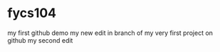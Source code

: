 # fycs104
my first github demo
my new edit in branch of my very first project on github
my second edit
